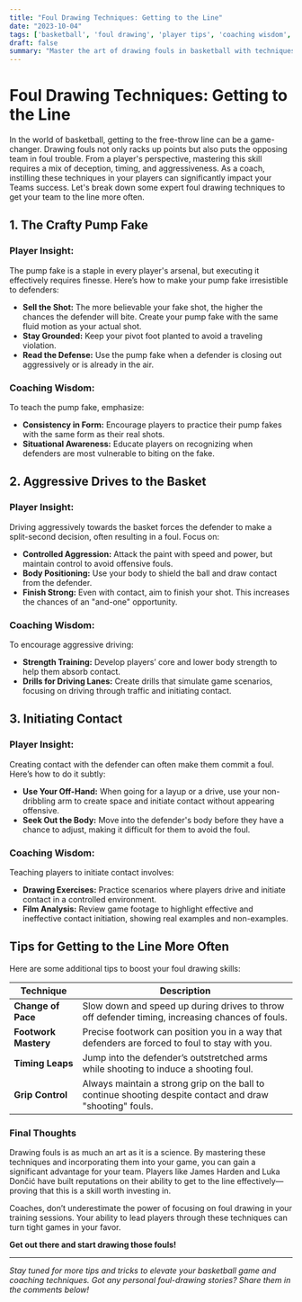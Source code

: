 ```yaml
---
title: "Foul Drawing Techniques: Getting to the Line"
date: "2023-10-04"
tags: ['basketball', 'foul drawing', 'player tips', 'coaching wisdom', 'game strategy', 'pump fake', 'driving', 'initiating contact', 'free throws']
draft: false
summary: "Master the art of drawing fouls in basketball with techniques like pump fakes, aggressive drives, and initiating contact. Elevate your game and score easy points from the free-throw line."
---
```


# Foul Drawing Techniques: Getting to the Line

In the world of basketball, getting to the free-throw line can be a game-changer. Drawing fouls not only racks up points but also puts the opposing team in foul trouble. From a player's perspective, mastering this skill requires a mix of deception, timing, and aggressiveness. As a coach, instilling these techniques in your players can significantly impact your Teams success. Let's break down some expert foul drawing techniques to get your team to the line more often.

## 1. The Crafty Pump Fake

### **Player Insight:**
The pump fake is a staple in every player's arsenal, but executing it effectively requires finesse. Here’s how to make your pump fake irresistible to defenders:
- **Sell the Shot:** The more believable your fake shot, the higher the chances the defender will bite. Create your pump fake with the same fluid motion as your actual shot.
- **Stay Grounded:** Keep your pivot foot planted to avoid a traveling violation.
- **Read the Defense:** Use the pump fake when a defender is closing out aggressively or is already in the air.

### **Coaching Wisdom:**
To teach the pump fake, emphasize:
- **Consistency in Form:** Encourage players to practice their pump fakes with the same form as their real shots.
- **Situational Awareness:** Educate players on recognizing when defenders are most vulnerable to biting on the fake.

## 2. Aggressive Drives to the Basket

### **Player Insight:**
Driving aggressively towards the basket forces the defender to make a split-second decision, often resulting in a foul. Focus on:
- **Controlled Aggression:** Attack the paint with speed and power, but maintain control to avoid offensive fouls.
- **Body Positioning:** Use your body to shield the ball and draw contact from the defender.
- **Finish Strong:** Even with contact, aim to finish your shot. This increases the chances of an "and-one" opportunity.

### **Coaching Wisdom:**
To encourage aggressive driving:
- **Strength Training:** Develop players’ core and lower body strength to help them absorb contact.
- **Drills for Driving Lanes:** Create drills that simulate game scenarios, focusing on driving through traffic and initiating contact.

## 3. Initiating Contact

### **Player Insight:**
Creating contact with the defender can often make them commit a foul. Here’s how to do it subtly:
- **Use Your Off-Hand:** When going for a layup or a drive, use your non-dribbling arm to create space and initiate contact without appearing offensive.
- **Seek Out the Body:** Move into the defender's body before they have a chance to adjust, making it difficult for them to avoid the foul.

### **Coaching Wisdom:**
Teaching players to initiate contact involves:
- **Drawing Exercises:** Practice scenarios where players drive and initiate contact in a controlled environment.
- **Film Analysis:** Review game footage to highlight effective and ineffective contact initiation, showing real examples and non-examples.

## Tips for Getting to the Line More Often

Here are some additional tips to boost your foul drawing skills:

| Technique           | Description                                                                                               |
| ------------------- | --------------------------------------------------------------------------------------------------------- |
| **Change of Pace**  | Slow down and speed up during drives to throw off defender timing, increasing chances of fouls.            |
| **Footwork Mastery**| Precise footwork can position you in a way that defenders are forced to foul to stay with you.            |
| **Timing Leaps**    | Jump into the defender’s outstretched arms while shooting to induce a shooting foul.                      |
| **Grip Control**    | Always maintain a strong grip on the ball to continue shooting despite contact and draw "shooting" fouls. |

### Final Thoughts

Drawing fouls is as much an art as it is a science. By mastering these techniques and incorporating them into your game, you can gain a significant advantage for your team. Players like James Harden and Luka Dončić have built reputations on their ability to get to the line effectively—proving that this is a skill worth investing in. 

Coaches, don’t underestimate the power of focusing on foul drawing in your training sessions. Your ability to lead players through these techniques can turn tight games in your favor.

**Get out there and start drawing those fouls!**

--- 

*Stay tuned for more tips and tricks to elevate your basketball game and coaching techniques. Got any personal foul-drawing stories? Share them in the comments below!*
```